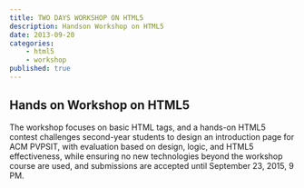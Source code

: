 ```yaml
---
title: TWO DAYS WORKSHOP ON HTML5
description: Handson Workshop on HTML5
date: 2013-09-20
categories:
    - html5
    - workshop
published: true
---
```


## Hands on Workshop on HTML5

The workshop focuses on basic HTML tags, and a hands-on HTML5 contest challenges second-year students to design an introduction page for ACM PVPSIT, with evaluation based on design, logic, and HTML5 effectiveness, while ensuring no new technologies beyond the workshop course are used, and submissions are accepted until September 23, 2015, 9 PM.
